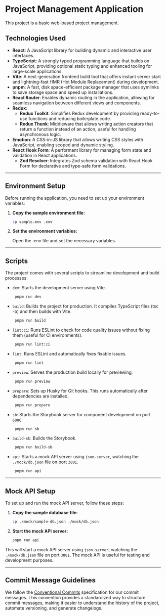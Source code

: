 # Project Management Application

This project is a basic web-based project management.

## Technologies Used

- **React**: A JavaScript library for building dynamic and interactive user
  interfaces.
- **TypeScript**: A strongly typed programming language that builds on
  JavaScript, providing optional static typing and enhanced tooling for
  large-scale applications.
- **Vite**: A next-generation frontend build tool that offers instant server
  start and lightning-fast HMR (Hot Module Replacement) during development.
- **pnpm**: A fast, disk space-efficient package manager that uses symlinks to
  save storage space and speed up installations.
- **React Router**: Enables dynamic routing in the application, allowing for
  seamless navigation between different views and components.
- **Redux**:
  - **Redux Toolkit**: Simplifies Redux development by providing ready-to-use
    functions and reducing boilerplate code.
  - **Redux Thunk**: Middleware that allows writing action creators that return
    a function instead of an action, useful for handling asynchronous logic.
- **Emotion**: A CSS-in-JS library that allows writing CSS styles with
  JavaScript, enabling scoped and dynamic styling.
- **React Hook Form**: A performant library for managing form state and
  validation in React applications.
  - **Zod Resolver**: Integrates Zod schema validation with React Hook Form for
    declarative and type-safe form validations.

---

## Environment Setup

Before running the application, you need to set up your environment variables:

1. **Copy the sample environment file:**

   ```bash
   cp sample.env .env
   ```

2. **Set the environment variables:**

   Open the .env file and set the necessary variables.

---

## Scripts

The project comes with several scripts to streamline development and build
processes:

- `dev`: Starts the development server using Vite.

  ```bash
   pnpm run dev
  ```

- `build`: Builds the project for production. It compiles TypeScript files (tsc
  -b) and then builds with Vite.

  ```bash
   pnpm run build
  ```

- `lint:ci`: Runs ESLint to check for code quality issues without fixing them
  (useful for CI environments).

  ```bash
   pnpm run lint:ci
  ```

- `lint`: Runs ESLint and automatically fixes fixable issues.

  ```bash
   pnpm run lint
  ```

- `preview`: Serves the production build locally for previewing.

  ```bash
   pnpm run preview
  ```

- `prepare`: Sets up Husky for Git hooks. This runs automatically after
  dependencies are installed.

  ```bash
   pnpm run prepare
  ```

- `sb`: Starts the Storybook server for component development on port `6006`.

  ```bash
   pnpm run sb
  ```

- `build-sb`: Builds the Storybook.

  ```bash
   pnpm run build-sb
  ```

- `api`: Starts a mock API server using `json-server`, watching the
  `./mock/db.json` file on port `3001`.

  ```bash
   pnpm run api
  ```

---

## Mock API Setup

To set up and run the mock API server, follow these steps:

1. **Copy the sample database file:**

   ```bash
   cp ./mock/sample-db.json ./mock/db.json
   ```

2. **Start the mock API server:**

   ```bash
   pnpm run api
   ```

This will start a mock API server using `json-server`, watching the
`./mock/db.json` file on port `3001`. The mock API is useful for testing and
development purposes.

---

## Commit Message Guidelines

We follow the [Conventional Commits](https://www.conventionalcommits.org/)
specification for our commit messages. This convention provides a standardized
way to structure commit messages, making it easier to understand the history of
the project, automate versioning, and generate changelogs.
